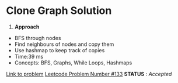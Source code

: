 # Clone Graph Solution

1. **Approach**  
* BFS through nodes 
* Find neighbours of nodes and copy them
* Use hashmap to keep track of copies
* Time:39 ms
* Concepts: BFS, Graphs, While Loops, Hashmaps

[Link to problem](https://leetcode.com/problems/clone-graph/)
<u>Leetcode Problem Number #133</u>
**STATUS** : _Accepted_ 